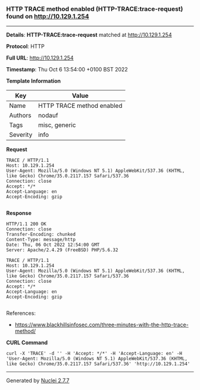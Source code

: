 ### HTTP TRACE method enabled (HTTP-TRACE:trace-request) found on http://10.129.1.254
---
**Details**: **HTTP-TRACE:trace-request**  matched at http://10.129.1.254

**Protocol**: HTTP

**Full URL**: http://10.129.1.254

**Timestamp**: Thu Oct 6 13:54:00 +0100 BST 2022

**Template Information**

| Key | Value |
|---|---|
| Name | HTTP TRACE method enabled |
| Authors | nodauf |
| Tags | misc, generic |
| Severity | info |

**Request**
```http
TRACE / HTTP/1.1
Host: 10.129.1.254
User-Agent: Mozilla/5.0 (Windows NT 5.1) AppleWebKit/537.36 (KHTML, like Gecko) Chrome/35.0.2117.157 Safari/537.36
Connection: close
Accept: */*
Accept-Language: en
Accept-Encoding: gzip


```

**Response**
```http
HTTP/1.1 200 OK
Connection: close
Transfer-Encoding: chunked
Content-Type: message/http
Date: Thu, 06 Oct 2022 12:54:00 GMT
Server: Apache/2.4.29 (FreeBSD) PHP/5.6.32

TRACE / HTTP/1.1
Host: 10.129.1.254
User-Agent: Mozilla/5.0 (Windows NT 5.1) AppleWebKit/537.36 (KHTML, like Gecko) Chrome/35.0.2117.157 Safari/537.36
Connection: close
Accept: */*
Accept-Language: en
Accept-Encoding: gzip


```

References: 
- https://www.blackhillsinfosec.com/three-minutes-with-the-http-trace-method/

**CURL Command**
```
curl -X 'TRACE' -d '' -H 'Accept: */*' -H 'Accept-Language: en' -H 'User-Agent: Mozilla/5.0 (Windows NT 5.1) AppleWebKit/537.36 (KHTML, like Gecko) Chrome/35.0.2117.157 Safari/537.36' 'http://10.129.1.254'
```
---
Generated by [Nuclei 2.7.7](https://github.com/projectdiscovery/nuclei)